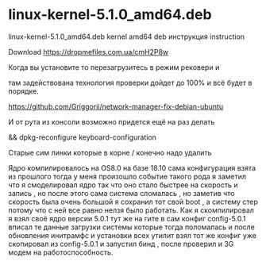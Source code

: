 # linux-kernel-5.1.0_amd64.deb
linux-kernel-5.1.0_amd64.deb kernel amd64 deb инструкция instruction

Download https://dropmefiles.com.ua/cmH2P8w

Когда вы установите то перезагрузитесь в режим рековери и 

там задействована технология проверки дойдет до 100% и всё будет в порядке.

https://github.com/Griggorii/network-manager-fix-debian-ubuntu

И от рута из консоли возможно придется ещё на раз делать

&& dpkg-reconfigure keyboard-configuration

Старые сим линки которые в корне / конечно надо удалить

Ядро компилировалось на OS8.0 на базе 18.10 сама конфигурация взята из прошлого тогда у меня произошло событие 
такого рода я заметил что я смоделировал ядро так что оно стало быстрее на скорость и запись , но после этого 
сама система сломалась , но заметив что скорость была очень большой я сохранил тот свой boot , а систему стер 
потому что с ней все равно нелзя было работать. 
Как я скомпилировал я взял своё ядро версии 5.0.1 тут же на гите в сам конфиг config-5.0.1 вписал те данные 
загрузки системы которые тогда поломалась и после обновления инитрамфс и установки всех утилит взял тот же конфиг уже 
скопировал из config-5.0.1 и запустил бинд , после проверил и 3G модем на работоспособность.
